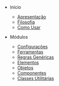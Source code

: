 * Início

  * [Apresentação](/pt-br/)
  * [Filosofia](/pt-br/philosophy)
  * [Como Usar](/pt-br/how-to-use)
  
  
* Módulos

  * [Configurações](/pt-br/settings)
  * [Ferramentas](/pt-br/tools)
  * [Regras Genéricas](/pt-br/generic)
  * [Elementos](/pt-br/elements)
  * [Objetos](/pt-br/objects)
  * [Componentes](/pt-br/components)
  * [Classes Utilitárias](/pt-br/utilities)
